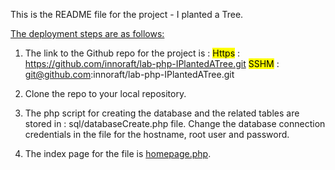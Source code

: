 This is the README file for the project - I planted a Tree.


<u>The deployment steps are as follows:</u>
1) The link to the Github repo for the project is :
	<mark>Https</mark> : https://github.com/innoraft/lab-php-IPlantedATree.git
	<mark>SSHM</mark> : git@github.com:innoraft/lab-php-IPlantedATree.git

2) Clone the repo to your local repository.

3) The php script for creating the database and the related tables are stored in : 
	sql/databaseCreate.php file. Change the database connection credentials in the file for the hostname, root user and password.

4) The index page for the file is <u>homepage.php</u>.